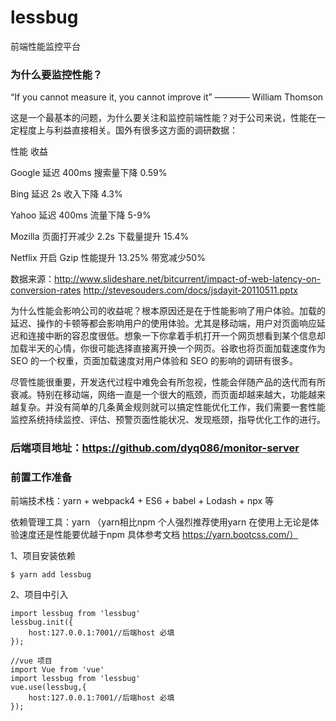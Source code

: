 # lessbug
前端性能监控平台
### 为什么要监控性能？
“If you cannot measure it, you cannot improve it” ———— William Thomson

这是一个最基本的问题，为什么要关注和监控前端性能？对于公司来说，性能在一定程度上与利益直接相关。国外有很多这方面的调研数据：

性能  收益

Google 延迟 400ms 搜索量下降 0.59%

Bing 延迟 2s  收入下降 4.3%

Yahoo 延迟 400ms  流量下降 5-9%

Mozilla 页面打开减少 2.2s 下载量提升 15.4%

Netflix 开启 Gzip 性能提升 13.25% 带宽减少50%

数据来源：http://www.slideshare.net/bitcurrent/impact-of-web-latency-on-conversion-rates http://stevesouders.com/docs/jsdayit-20110511.pptx

为什么性能会影响公司的收益呢？根本原因还是在于性能影响了用户体验。加载的延迟、操作的卡顿等都会影响用户的使用体验。尤其是移动端，用户对页面响应延迟和连接中断的容忍度很低。想象一下你拿着手机打开一个网页想看到某个信息却加载半天的心情，你很可能选择直接离开换一个网页。谷歌也将页面加载速度作为 SEO 的一个权重，页面加载速度对用户体验和 SEO 的影响的调研有很多。

尽管性能很重要，开发迭代过程中难免会有所忽视，性能会伴随产品的迭代而有所衰减。特别在移动端，网络一直是一个很大的瓶颈，而页面却越来越大，功能越来越复杂。并没有简单的几条黄金规则就可以搞定性能优化工作，我们需要一套性能监控系统持续监控、评估、预警页面性能状况、发现瓶颈，指导优化工作的进行。


###  后端项目地址：https://github.com/dyq086/monitor-server

### 前置工作准备
前端技术栈：yarn + webpack4 + ES6 + babel + Lodash + npx 等

依赖管理工具：yarn （yarn相比npm 个人强烈推荐使用yarn 在使用上无论是体验速度还是性能要优越于npm 具体参考文档 https://yarn.bootcss.com/）


1、项目安装依赖
```
$ yarn add lessbug

```

2、项目中引入
```
import lessbug from 'lessbug'
lessbug.init({
	host:127.0.0.1:7001//后端host 必填
});

//vue 项目
import Vue from 'vue'
import lessbug from 'lessbug'
vue.use(lessbug,{
	host:127.0.0.1:7001//后端host 必填
});

```




